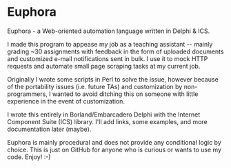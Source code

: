 Euphora
=======

Euphora - a Web-oriented automation language written in Delphi &amp; ICS.

I made this program to appease my job as a teaching assistant -- mainly grading ~30 assignments with feedback in the form of uploaded documents and customized e-mail notifications sent in bulk.  I use it to mock HTTP requests and automate small page scraping tasks at my current job.

Originally I wrote some scripts in Perl to solve the issue, however because of the portability issues (i.e. future TAs) and customization by non-programmers, I wanted to avoid ditching this on someone with little experience in the event of customization.

I wrote this entirely in Borland/Embarcadero Delphi with the Internet Component Suite (ICS) library.  I'll add links, some examples, and more documentation later (maybe).

Euphora is mainly procedural and does not provide any conditional logic by choice.  This is just on GitHub for anyone who is curious or wants to use my code.  Enjoy! :-)